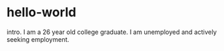 # hello-world
intro.
I am a 26 year old college graduate. I am unemployed and actively seeking employment. 
